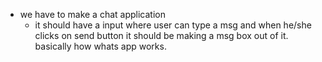 - we have to make a chat application
     - it should have a input where user can type a msg and when he/she clicks on send button it should be making a msg box out of it.
     basically how whats app works.
